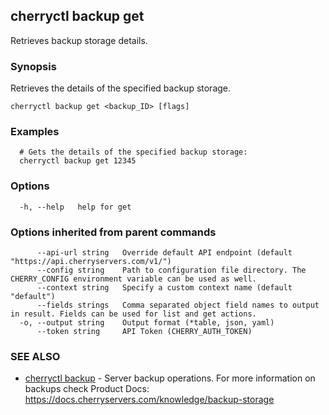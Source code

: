 ## cherryctl backup get

Retrieves backup storage details.

### Synopsis

Retrieves the details of the specified backup storage.

```
cherryctl backup get <backup_ID> [flags]
```

### Examples

```
  # Gets the details of the specified backup storage:
  cherryctl backup get 12345
```

### Options

```
  -h, --help   help for get
```

### Options inherited from parent commands

```
      --api-url string   Override default API endpoint (default "https://api.cherryservers.com/v1/")
      --config string    Path to configuration file directory. The CHERRY_CONFIG environment variable can be used as well.
      --context string   Specify a custom context name (default "default")
      --fields strings   Comma separated object field names to output in result. Fields can be used for list and get actions.
  -o, --output string    Output format (*table, json, yaml)
      --token string     API Token (CHERRY_AUTH_TOKEN)
```

### SEE ALSO

* [cherryctl backup](cherryctl_backup.md)	 - Server backup operations. For more information on backups check Product Docs: https://docs.cherryservers.com/knowledge/backup-storage

